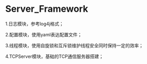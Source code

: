 # Server_Framework
1.日志模块，参考log4j格式；

2.配置模块，使用yaml表达配置文件；

3.线程模块，使用自旋锁和互斥锁维护线程安全同时保持一定的效率；

4.TCPServer模块，基础的TCP通信服务器搭建；
